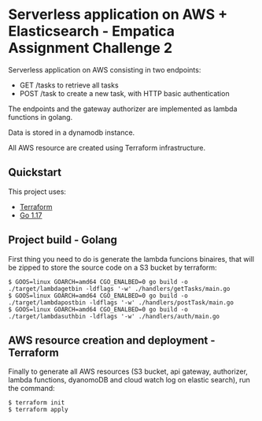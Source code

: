 # Serverless application on AWS + Elasticsearch - Empatica Assignment Challenge 2

Serverless application on AWS consisting in two endpoints:
- GET /tasks to retrieve all tasks
- POST /task to create a new task, with HTTP basic authentication

The endpoints and the gateway authorizer are implemented as lambda functions in golang.

Data is stored in a dynamodb instance.

All AWS resource are created using Terraform infrastructure.


## Quickstart

This project uses:

- [Terraform](https://www.terraform.io)
- [Go 1.17](https://golang.org/)

## Project build - Golang

First thing you need to do is generate the lambda funcions binaires, that will be zipped to store the source code on a S3 bucket by terraform:

```console
$ GOOS=linux GOARCH=amd64 CGO_ENALBED=0 go build -o ./target/lambdagetbin -ldflags '-w' ./handlers/getTasks/main.go
$ GOOS=linux GOARCH=amd64 CGO_ENALBED=0 go build -o ./target/lambdapostbin -ldflags '-w' ./handlers/postTask/main.go
$ GOOS=linux GOARCH=amd64 CGO_ENALBED=0 go build -o ./target/lambdasuthbin -ldflags '-w' ./handlers/auth/main.go
```

## AWS resource creation and deployment - Terraform

Finally to generate all AWS resources (S3 bucket, api gateway, authorizer, lambda functions, dyanomoDB and cloud watch log on elastic search), run the command:

```console
$ terraform init
$ terraform apply
```

